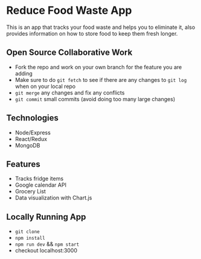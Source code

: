 # Reduce Food Waste App
This is an app that tracks your food waste and helps you to eliminate it, also provides information on how to store food to keep them fresh longer.

## Open Source Collaborative Work
- Fork the repo and work on your own branch for the feature you are adding
- Make sure to do ```git fetch``` to see if there are any changes to ```git log``` when on your local repo
- ```git merge``` any changes and fix any conflicts
- ```git commit``` small commits (avoid doing too many large changes)

## Technologies
- Node/Express
- React/Redux
- MongoDB

## Features
- Tracks fridge items
- Google calendar API
- Grocery List
- Data visualization with Chart.js


## Locally Running App
- `git clone`
- `npm install`
- `npm run dev` && `npm start`
- checkout localhost:3000
